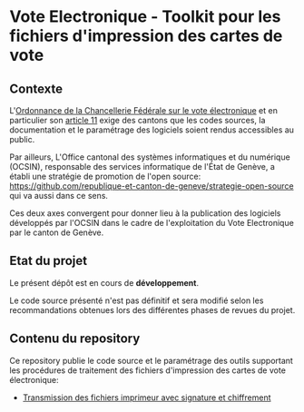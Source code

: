 # Vote Electronique - Toolkit pour les fichiers d'impression des cartes de vote

## Contexte

L'[Ordonnance de la Chancellerie Fédérale sur le vote électronique](https://www.fedlex.admin.ch/eli/cc/2022/336/fr) et en particulier son [article 11](https://www.fedlex.admin.ch/eli/cc/2022/336/fr#art_11) exige des cantons que les codes sources, la documentation et le paramétrage des logiciels soient rendus accessibles au public.

Par ailleurs, L'Office cantonal des systèmes informatiques et du numérique (OCSIN), responsable des services informatique de l'État de Genève, a établi une stratégie de promotion de l'open source: https://github.com/republique-et-canton-de-geneve/strategie-open-source qui va aussi dans ce sens.

Ces deux axes convergent pour donner lieu à la publication des logiciels développés par l'OCSIN dans le cadre de l'exploitation du Vote Electronique par le canton de Genève.

## Etat du projet

Le présent dépôt est en cours de __développement__.

Le code source présenté n'est pas définitif et sera modifié selon les recommandations obtenues lors des différentes phases de revues du projet.

## Contenu du repository

Ce repository publie le code source et le paramétrage des outils supportant les procédures de traitement des fichiers d'impression des cartes 
de vote électronique:

* [Transmission des fichiers imprimeur avec signature et chiffrement](transmission-signee-chiffree/README.md)
